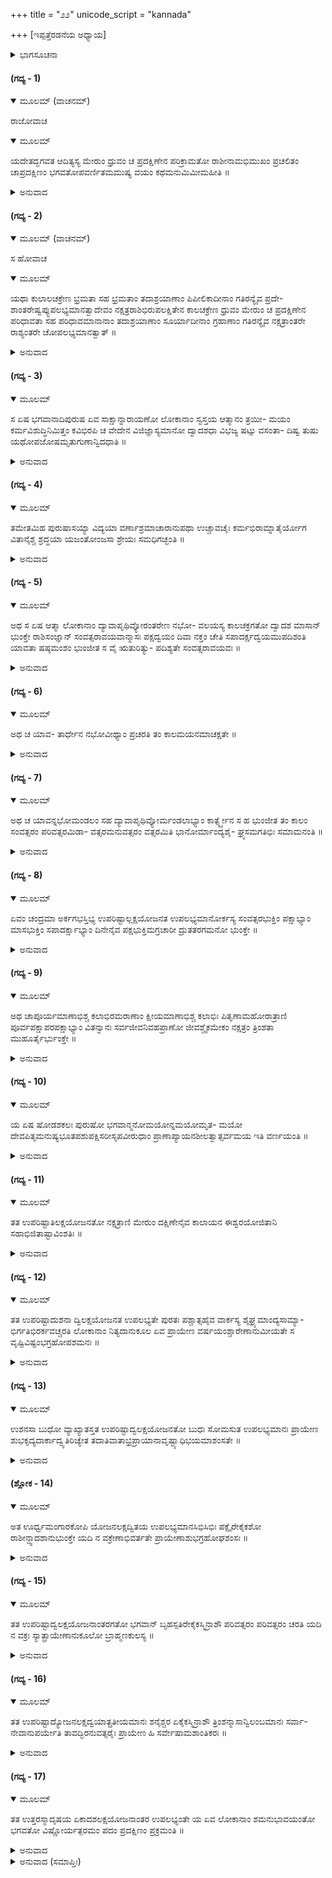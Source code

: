 +++
title = "೨೨"
unicode_script = "kannada"

+++
[ಇಪ್ಪತ್ತೆರಡನೆಯ ಅಧ್ಯಾಯ]



<details><summary>ಭಾಗಸೂಚನಾ</summary>

ಬೇರೆ-ಬೇರೆ ಗ್ರಹಗಳ ಸ್ಥಿತಿ ಮತ್ತು ಗತಿಗಳ ವರ್ಣನೆ
</details>

#### (ಗದ್ಯ - 1)


<details open><summary>ಮೂಲಮ್ (ವಾಚನಮ್)</summary>

ರಾಜೋವಾಚ
</details>

<details open><summary>ಮೂಲಮ್</summary>

ಯದೇತದ್ಭಗವತ ಆದಿತ್ಯಸ್ಯ ಮೇರುಂ ಧ್ರುವಂ ಚ ಪ್ರದಕ್ಷಿಣೇನ ಪರಿಕ್ರಾಮತೋ ರಾಶೀನಾಮಭಿಮುಖಂ ಪ್ರಚಲಿತಂ ಚಾಪ್ರದಕ್ಷಿಣಂ ಭಗವತೋಪವರ್ಣಿತಮಮುಷ್ಯ ವಯಂ ಕಥಮನುಮಿಮೀಮಹೀತಿ ॥
</details>

<details><summary>ಅನುವಾದ</summary>

ಪರೀಕ್ಷಿದ್ರಾಜನು ಕೇಳಿದನು — ‘ಮಹಾತ್ಮರೇ! ಭಗವಾನ್ ಆದಿತ್ಯನು ಮೇರುಗಿರಿಯನ್ನು ಮತ್ತು ಧ್ರುವಲೋಕವನ್ನು ಪ್ರದಕ್ಷಿಣಾಕಾರವಾಗಿ ಸುತ್ತುತ್ತಿದ್ದರೂ ರಾಶಿಗಳಿಗೆ ಎದುರಾಗಿ ಅಪ್ರದಕ್ಷಿಣವಾಗಿಯೇ ಬಳಸುತ್ತಾನೆ ಎಂದು ತಾವು ಹೇಳಿದಿರಿ. ಇದನ್ನು ನಾವು ಹೇಗೆ ಅರ್ಥೈಸಿಕೊಳ್ಳಬಹುದು ತಿಳಿಸೋಣವಾಗಲಿ.’ ॥1॥
</details>

#### (ಗದ್ಯ - 2)


<details open><summary>ಮೂಲಮ್ (ವಾಚನಮ್)</summary>

ಸ ಹೋವಾಚ
</details>

<details open><summary>ಮೂಲಮ್</summary>

ಯಥಾ ಕುಲಾಲಚಕ್ರೇಣ ಭ್ರಮತಾ ಸಹ ಭ್ರಮತಾಂ ತದಾಶ್ರಯಾಣಾಂ ಪಿಪೀಲಿಕಾದೀನಾಂ ಗತಿರನ್ಯೈವ ಪ್ರದೇ- ಶಾಂತರೇಷ್ವಪ್ಯುಪಲಭ್ಯಮಾನತ್ವಾದೇವಂ ನಕ್ಷತ್ರರಾಶಿಭಿರುಪಲಕ್ಷಿತೇನ ಕಾಲಚಕ್ರೇಣ ಧ್ರುವಂ ಮೇರುಂ ಚ ಪ್ರದಕ್ಷಿಣೇನ ಪರಿಧಾವತಾ ಸಹ ಪರಿಧಾವಮಾನಾನಾಂ ತದಾಶ್ರಯಾಣಾಂ ಸೂರ್ಯಾದೀನಾಂ ಗ್ರಹಾಣಾಂ ಗತಿರನ್ಯೈವ ನಕ್ಷತ್ರಾಂತರೇ ರಾಶ್ಯಂತರೇ ಚೋಪಲಭ್ಯಮಾನತ್ವಾತ್ ॥
</details>

<details><summary>ಅನುವಾದ</summary>

ಶ್ರೀಶುಕಮಹಾಮುನಿಗಳು ಹೇಳುತ್ತಾರೆ — ಮಹಾರಾಜನೇ! ಕುಂಬಾರನ ತಿರುಗುತ್ತಿರುವ ಚಕ್ರದಮೇಲೆ ಕುಳಿತ ಅದ ರೊಂದಿಗೆ ತಿರುಗುತ್ತಿರುವ ಇರುವೆಯೇ ಮುಂತಾದವುಗಳ ಗತಿಯು ಅದರಿಂದ ಭಿನ್ನವೇ ಆಗಿದೆ. ಏಕೆಂದರೆ, ಅದು ಬೇರೆ-ಬೇರೆ ಸಮಯದಲ್ಲಿ ಆ ಚಕ್ರದ ಬೇರೆ-ಬೇರೆ ಸ್ಥಾನಗಳಲ್ಲಿ ನೋಡಲ್ಪಡುತ್ತದೆ. ಹಾಗೆಯೇ ನಕ್ಷತ್ರ ಮತ್ತು ರಾಶಿಗಳಿಂದ ಕಂಡುಬರುವ ಕಾಲಚಕ್ರದಲ್ಲಿ ಬಿದ್ದು ಧ್ರುವ ಮತ್ತು ಮೇರುವನ್ನು ಬಲಕ್ಕಿಟ್ಟು ತಿರುಗುವ ಸೂರ್ಯನೇ ಮುಂತಾದ ಗ್ರಹಗಳ ಗತಿಯು ವಾಸ್ತವವಾಗಿ ಅದರಿಂದ ಭಿನ್ನವೇ ಆಗಿದೆ. ಏಕೆಂದರೆ ಅವನು ಕಾಲಭೇದದಿಂದ ಬೇರೆ-ಬೇರೆ ರಾಶಿ ಮತ್ತು ನಕ್ಷತ್ರಗಳಲ್ಲಿ ಕಂಡುಬರುತ್ತಿರುವನು. ॥2॥
</details>

#### (ಗದ್ಯ - 3)


<details open><summary>ಮೂಲಮ್</summary>

ಸ ಏಷ ಭಗವಾನಾದಿಪುರುಷ ಏವ ಸಾಕ್ಷಾನ್ನಾರಾಯಣೋ ಲೋಕಾನಾಂ ಸ್ವಸ್ತಯ ಆತ್ಮಾನಂ ತ್ರಯೀ- ಮಯಂ ಕರ್ಮವಿಶುದ್ಧಿನಿಮಿತ್ತಂ ಕವಿಭಿರಪಿ ಚ ವೇದೇನ ವಿಜಿಜ್ಞಾಸ್ಯಮಾನೋ ದ್ವಾದಶಧಾ ವಿಭಜ್ಯ ಷಟ್ಸು ವಸಂತಾ- ದಿಷ್ವ ತುಷು ಯಥೋಪಜೋಷಮೃತುಗುಣಾನ್ವಿದಧಾತಿ ॥
</details>

<details><summary>ಅನುವಾದ</summary>

ಜಗತ್ತಿಗೆ ಕಾರಣನೂ, ಸಾಕ್ಷಾತ್ ನಾರಾಯಣ ಸ್ವರೂಪನೂ ಆಗಿರುವ ಆದಿಪುರುಷನಾದ ಭಗವಾನ್ ಸೂರ್ಯದೇವನು ವೇದ ಮಂತ್ರದರ್ಶಿಗಳಾದ ಜ್ಞಾನಿಗಳೂ ಮತ್ತು ವೇದಗಳೂ ತಿಳಿಯಲು ಬಯಸುವ ಸ್ವರೂಪವುಳ್ಳವನು. ಆದರೂ ಆತನು ಲೋಕಗಳ ಕ್ಷೇಮಕ್ಕಾಗಿ ವೇದರೂಪಿಯಾದ ತನ್ನನ್ನು ಹನ್ನೆರಡು ಬಗೆಗಳನ್ನಾಗಿ ವಿಭಾಗಿಸಿಕೊಂಡು ಚೈತ್ರವೇ ಮುಂತಾದ ಹನ್ನೆರಡು ಮಾಸಗಳಲ್ಲಿ ಪ್ರತಿಯೊಂದರಲ್ಲಿಯೂ ಒಂದೊಂದು ಹೆಸರಿನಿಂದ ಕೂಡಿ ಜೀವಿಗಳು ಆಯಾಕರ್ಮಫಲವನ್ನು ಭೋಗಿಸುವುದಕ್ಕಾಗಿ ವಸಂತವೇ ಮುಂತಾದ ಆರು ಋತುಗಳಲ್ಲಿಯೂ ಅವುಗಳ ಯಥಾಯೋಗ್ಯ ಗುಣಧರ್ಮಗಳನ್ನು ಉಂಟುಮಾಡುತ್ತಾನೆ. ॥3॥
</details>

#### (ಗದ್ಯ - 4)


<details open><summary>ಮೂಲಮ್</summary>

ತಮೇತಮಿಹ ಪುರುಷಾಸಯ್ಯಾ ವಿದ್ಯಯಾ ವರ್ಣಾಶ್ರಮಾಚಾರಾನುಪಥಾ ಉಚ್ಚಾವಚೈಃ ಕರ್ಮಭಿರಾಮ್ನಾತೈರ್ಯೋಗ ವಿತಾನೈಶ್ಚ ಶ್ರದ್ಧಯಾ ಯಜಂತೋಂಜಸಾ ಶ್ರೇಯಃ ಸಮಧಿಗಚ್ಛಂತಿ ॥
</details>

<details><summary>ಅನುವಾದ</summary>

ಈ ಲೋಕದಲ್ಲಿ ವರ್ಣಾಶ್ರಮಧರ್ಮವನ್ನು ಅನುಸರಿಸುವವರು ವೇದ ತ್ರಯದ ಮೂಲಕ ಪ್ರತಿಪಾದಿತ ಸಣ್ಣ-ದೊಡ್ಡ ಕರ್ಮಗಳಿಂದ ಇಂದ್ರಾದಿ ದೇವತೆಗಳ ರೂಪದಲ್ಲಿ ಮತ್ತು ಯೋಗ ಸಾಧನೆಯಿಂದ ಅಂತರ್ಯಾಮಿರೂಪದಲ್ಲಿ ಸೂರ್ಯ ನಾರಾಯಣನನ್ನು ಶ್ರದ್ಧೆಯಿಂದ ಆರಾಧಿಸಿ ಸುಲಭವಾಗಿ ಪರಮಪದವನ್ನು ಪಡೆದುಕೊಳ್ಳುವರು. ॥4॥
</details>

#### (ಗದ್ಯ - 5)


<details open><summary>ಮೂಲಮ್</summary>

ಅಥ ಸ ಏಷ ಆತ್ಮಾ ಲೋಕಾನಾಂ ದ್ಯಾವಾಪೃಥಿವ್ಯೋರಂತರೇಣ ನಭೋ- ವಲಯಸ್ಯ ಕಾಲಚಕ್ರಗತೋ ದ್ವಾದಶ ಮಾಸಾನ್ ಭುಂಕ್ತೇ ರಾಶಿಸಂಜ್ಞಾನ್ ಸಂವತ್ಸರಾವಯವಾನ್ಮಾಸಃ ಪಕ್ಷದ್ವಯಂ ದಿವಾ ನಕ್ತಂ ಚೇತಿ ಸಪಾದರ್ಕ್ಷದ್ವಯಮುಪದಿಶಂತಿ ಯಾವತಾ ಷಷ್ಠಮಂಶಂ ಭುಂಜೀತ ಸ ವೈ ಋತುರಿತ್ಯು- ಪದಿಶ್ಯತೇ ಸಂವತ್ಸರಾವಯವಃ ॥
</details>

<details><summary>ಅನುವಾದ</summary>

ಭಗವಾನ್ ಸೂರ್ಯನು ಸಮಸ್ತ ಲೋಕಗಳ ಆತ್ಮನು. ಅವನು ಪೃಥಿವಿ ಮತ್ತು ದ್ಯುಲೋಕದ ಮಧ್ಯದಲ್ಲಿ ನೆಲೆಸಿರುವ ಆಕಾಶ ಮಂಡಲದೊಳಗೆ ಕಾಲಚಕ್ರದಲ್ಲಿ ಸ್ಥಿತನಾಗಿ ಸಂವತ್ಸರದ ಅವಯವಗಳಾದ ಮೇಷವೇ ಮುಂತಾದ ರಾಶಿಗಳಿಂದ ಪ್ರಸಿದ್ಧವಾದ ಹನ್ನೆರಡು ತಿಂಗಳುಗಳನ್ನು ಭೋಗಿಸುತ್ತಾನೆ. ಇದರಲ್ಲಿನ ಪ್ರತಿಯೊಂದು ತಿಂಗಳು ಚಂದ್ರನಿಂದ ಶುಕ್ಲ ಮತ್ತು ಕೃಷ್ಣ ಎಂಬ ಎರಡು ಪಕ್ಷಗಳನ್ನು ಪಿತೃಗಳ ಮಾನದಿಂದ ಒಂದು ರಾತ್ರಿ ಹಾಗೂ ಒಂದು ಹಗಲು ಎಂದೂ ಸೌರ ಮಾನದಿಂದ ಎರಡುಕಾಲು ನಕ್ಷತ್ರಗಳಿಂದ ತಿಳಿಸಲಾಗುತ್ತದೆ. ಸೂರ್ಯನು ಈ ಸಂವತ್ಸರದ ಆರನೆಯ ಒಂದು ಭಾಗವನ್ನು ಭೋಗಿಸುವ ಅವಯವದ ಹೆಸರು ‘ಋತು’ ಎಂದು ಹೇಳಲಾಗುತ್ತದೆ. ॥5॥
</details>

#### (ಗದ್ಯ - 6)


<details open><summary>ಮೂಲಮ್</summary>

ಅಥ ಚ ಯಾವ- ತಾರ್ಧೇನ ನಭೋವೀಥ್ಯಾಂ ಪ್ರಚರತಿ ತಂ ಕಾಲಮಯನಮಾಚಕ್ಷತೇ ॥
</details>

<details><summary>ಅನುವಾದ</summary>

ಭಗವಾನ್ ಸೂರ್ಯನು ಖಗೋಳದ ಅರ್ಧಭಾಗವಾಗಿರುವ ಆರು ರಾಶಿಗಳನ್ನು ದಾಟುವ ಕಾಲವನ್ನು ‘ಅಯನ’ವೆಂದು ಕರೆಯುತ್ತಾರೆ. ॥6॥
</details>

#### (ಗದ್ಯ - 7)


<details open><summary>ಮೂಲಮ್</summary>

ಅಥ ಚ ಯಾವನ್ನಭೋಮಂಡಲಂ ಸಹ ದ್ಯಾವಾಪೃಥಿವ್ಯೋರ್ಮಂಡಲಾಭ್ಯಾಂ ಕಾರ್ತ್ಸ್ನ್ಯೇನ ಸ ಹ ಭುಂಜೀತ ತಂ ಕಾಲಂ ಸಂವತ್ಸರಂ ಪರಿವತ್ಸರಮಿಡಾ- ವತ್ಸರಮನುವತ್ಸರಂ ವತ್ಸರಮಿತಿ ಭಾನೋರ್ಮಾಂದ್ಯಶೈ- ಘ್ರ್ಯಸಮಗತಿಭಿಃ ಸಮಾಮನಂತಿ ॥
</details>

<details><summary>ಅನುವಾದ</summary>

ಹಾಗೆಯೇ ಸೂರ್ಯನು ತನ್ನ ಮಂದಗತಿ, ತೀವ್ರಗತಿ ಮತ್ತು ಸಮಾನಗತಿಗಳಿಂದ ಸ್ವರ್ಗ ಮತ್ತು ಭೂಮಂಡಲದ ಸಹಿತ ಇಡೀ ಆಕಾಶವನ್ನು ಸುತ್ತುಬರುವ ಕಾಲವನ್ನು ಗತಿಭೇದದಿಂದ ಸಂವತ್ಸರ, ಪರಿವತ್ಸರ, ಇಡಾವತ್ಸರ, ಅನುವತ್ಸರ ಅಥವಾ ವತ್ಸರವೆಂದು ಕರೆಯುತ್ತಾರೆ. ॥7॥
</details>

#### (ಗದ್ಯ - 8)


<details open><summary>ಮೂಲಮ್</summary>

ಏವಂ ಚಂದ್ರಮಾ ಅರ್ಕಗಭಸ್ತಿಭ್ಯ ಉಪರಿಷ್ಟಾಲ್ಲಕ್ಷಯೋಜನತ ಉಪಲಭ್ಯಮಾನೋರ್ಕಸ್ಯ ಸಂವತ್ಸರಭುಕ್ತಿಂ ಪಕ್ಷಾಭ್ಯಾಂ ಮಾಸಭುಕ್ತಿಂ ಸಪಾದರ್ಕ್ಷಾಭ್ಯಾಂ ದಿನೇನೈವ ಪಕ್ಷಭುಕ್ತಿಮಗ್ರಚಾರೀ ದ್ರುತತರಗಮನೋ ಭುಂಕ್ತೇ ॥
</details>

<details><summary>ಅನುವಾದ</summary>

ಹೀಗೆಯೇ ಸೂರ್ಯನ ಕಿರಣಗಳಿಂದ ಒಂದು ಲಕ್ಷ ಯೋಜನ ಮೇಲ್ಗಡೆ ಚಂದ್ರನಿದ್ದಾನೆ. ಅವನ ಗತಿಯು ಅತಿ ಶೀಘ್ರವಾಗಿರುವುದರಿಂದ ಎಲ್ಲ ನಕ್ಷತ್ರಗಳಿಂದಲೂ ಮುಂದೆ ಇರುತ್ತಾನೆ. ಇವನು ಸೂರ್ಯನ ಒಂದು ವರ್ಷದ ಮಾರ್ಗ ವನ್ನು ಒಂದು ತಿಂಗಳಿನಲ್ಲಿ, ಒಂದು ತಿಂಗಳ ಮಾರ್ಗವನ್ನು ಎರಡುಕಾಲು ದಿನಗಳಲ್ಲಿಯೂ ಮತ್ತು ಒಂದು ಪಕ್ಷದ ಮಾರ್ಗವನ್ನು ಒಂದೇ ದಿನದಲ್ಲಿ ದಾಟಿ ಬಿಡುತ್ತಾನೆ. ॥8॥
</details>

#### (ಗದ್ಯ - 9)


<details open><summary>ಮೂಲಮ್</summary>

ಅಥ  ಚಾಪೂರ್ಯಮಾಣಾಭಿಶ್ಚ  ಕಲಾಭಿರಮರಾಣಾಂ ಕ್ಷೀಯಮಾಣಾಭಿಶ್ಚ ಕಲಾಭಿಃ ಪಿತೃಣಾಮಹೋರಾತ್ರಾಣಿ ಪೂರ್ವಪಕ್ಷಾಪರಪಕ್ಷಾಭ್ಯಾಂ ವಿತನ್ವಾನಃ ಸರ್ವಜೀವನಿವಹಪ್ರಾಣೋ ಜೀವಶ್ಚೈಕಮೇಕಂ ನಕ್ಷತ್ರಂ ತ್ರಿಂಶತಾ ಮುಹೂರ್ತೈರ್ಭುಂಕ್ತೇ ॥
</details>

<details><summary>ಅನುವಾದ</summary>

ಚಂದ್ರನು ಕೃಷ್ಣಪಕ್ಷದಲ್ಲಿ ಕ್ಷೀಣವಾಗುವ ಕಲೆಗಳಿಂದ ಪಿತೃಗಳ ಮತ್ತು ಶುಕ್ಲಪಕ್ಷದಲ್ಲಿ ಬೆಳೆಯುತ್ತಿರುವ ಕಲೆಗಳಿಂದ ದೇವತೆಗಳ ಹಗಲು-ರಾತ್ರಿಯ ವಿಭಾಗವನ್ನು ಮಾಡುತ್ತಾನೆ ಹಾಗೂ ಮೂವತ್ತು ಮುಹೂರ್ತಗಳಲ್ಲಿ ಒಂದೊಂದು ನಕ್ಷತ್ರವನ್ನು ದಾಟುತ್ತಾನೆ. ಅವನು ಅನ್ನಮಯ ಮತ್ತು ಅಮೃತಮಯವಾದ್ದರಿಂದ ಸಮಸ್ತ ಜೀವರ ಪ್ರಾಣ ಹಾಗೂ ಜೀವನನಾಗಿದ್ದಾನೆ. ॥9॥
</details>

#### (ಗದ್ಯ - 10)


<details open><summary>ಮೂಲಮ್</summary>

ಯ ಏಷ ಷೋಡಶಕಲಃ ಪುರುಷೋ ಭಗವಾನ್ಮನೋಮಯೋನ್ನಮಯೋಮೃತ- ಮಯೋ ದೇವಪಿತೃಮನುಷ್ಯಭೂತಪಶುಪಕ್ಷಿಸರೀಸೃಪವೀರುಧಾಂ ಪ್ರಾಣಾಪ್ಯಾಯನಶೀಲತ್ವಾತ್ಸರ್ವಮಯ ಇತಿ ವರ್ಣಯಂತಿ ॥
</details>

<details><summary>ಅನುವಾದ</summary>

ಇವನು ಹದಿನಾರು ಕಲೆಗಳಿಂದ ಕೂಡಿ ಮನೋಮಯ, ಅನ್ನಮಯ, ಅಮೃತಮಯ, ಪುರುಷಸ್ವರೂಪ ಭಗವಾನ್ ಚಂದ್ರನು ದೇವತೆಗಳು, ಪಿತೃಗಳು, ಮನುಷ್ಯರು, ಭೂತ, ಪಶು, ಪಕ್ಷಿ, ಸರೀಸೃಪ ಮತ್ತು ವೃಕ್ಷವೇ ಮುಂತಾದ ಸಮಸ್ತ ಪ್ರಾಣಿಗಳ ಪ್ರಾಣಗಳನ್ನು ಪೋಷಿಸುತ್ತಾನೆ; ಅದಕ್ಕಾಗಿ ಇವನಿಗೆ ಸರ್ವಮಯ ಎಂದು ಹೇಳುತ್ತಾರೆ. ॥10॥
</details>

#### (ಗದ್ಯ - 11)


<details open><summary>ಮೂಲಮ್</summary>

ತತ ಉಪರಿಷ್ಟಾತಿಲಕ್ಷಯೋಜನತೋ ನಕ್ಷತ್ರಾಣಿ ಮೇರುಂ ದಕ್ಷಿಣೇನೈವ ಕಾಲಾಯನ ಈಶ್ವರಯೋಜಿತಾನಿ ಸಹಾಭಿಜಿತಾಷ್ಟಾವಿಂಶತಿಃ ॥
</details>

<details><summary>ಅನುವಾದ</summary>

ಚಂದ್ರನಿಂದ ಮೂರು ಲಕ್ಷಯೋಜನಗಳಷ್ಟು ಮೇಲೆ ಅಭಿಜಿತ್ ನಕ್ಷತ್ರವೂ ಸೇರಿ ಇಪ್ಪತ್ತೆಂಟು ನಕ್ಷತ್ರಗಳಿವೆ. ಭಗವಂತನು ಇವುಗಳನ್ನು ಕಾಲಚಕ್ರದಲ್ಲಿ ನೇಮಿಸಿರುವುದರಿಂದ ಮೇರುವನ್ನು ಬಲಕ್ಕೆ ಇಟ್ಟುಕೊಂಡು ಪ್ರದಕ್ಷಿಣೆ ಮಾಡುತ್ತಿವೆ. ॥11॥
</details>

#### (ಗದ್ಯ - 12)


<details open><summary>ಮೂಲಮ್</summary>

ತತ ಉಪರಿಷ್ಟಾದುಶನಾ ದ್ವಿಲಕ್ಷಯೋಜನತ ಉಪಲಭ್ಯತೇ ಪುರತಃ ಪಶ್ಚಾತ್ಸಹೈವ ವಾರ್ಕಸ್ಯ ಶೈಘ್ರ್ಯಮಾಂದ್ಯಸಾಮ್ಯಾ- ಭಿರ್ಗತಿಭಿರರ್ಕವಚ್ಚರತಿ ಲೋಕಾನಾಂ ನಿತ್ಯದಾನುಕೂಲ ಏವ ಪ್ರಾಯೇಣ ವರ್ಷಯಂಶ್ಚಾರೇಣಾನುಮೀಯತೇ ಸ ವೃಷ್ಟಿವಿಷ್ಟಂಭಗ್ರಹೋಪಶಮನಃ ॥
</details>

<details><summary>ಅನುವಾದ</summary>

ಇವುಗಳಿಂದ ಎರಡು ಲಕ್ಷಯೋಜನಗಳಷ್ಟು ಮೇಲೆ ಶುಕ್ರಗ್ರಹವು ಗೋಚರಿಸುತ್ತದೆ. ಇವನು ಸೂರ್ಯನ ಶೀಘ್ರ, ಮಂದ ಮತ್ತು ಸಮಾನ ಗತಿಗಳನುಸಾರ ಅವನಂತೆಯೇ ಕೆಲವೊಮ್ಮೆ ಮುಂದೆ, ಕೆಲವೊಮ್ಮೆ ಹಿಂದೆ, ಕೆಲವೊಮ್ಮೆ ಜೊತೆ-ಜೊತೆಗೆ ಇದ್ದು ಸಂಚರಿಸುತ್ತಾನೆ. ಇವನು ಮಳೆಗರೆಯುವ ಗ್ರಹನಾಗಿದ್ದಾನೆ. ಅದಕ್ಕಾಗಿ ಜನರಿಗೆ ಪ್ರಾಯಶಃ ಸದಾಕಾಲ ಅನುಕೂಲನಾಗಿಯೇ ಇರುತ್ತಾನೆ. ಇವನ ಗತಿಯಿಂದ ಮಳೆಯನ್ನು ತಡೆಯುವ ಗ್ರಹರನ್ನು ಶಾಂತಗೊಳಿಸುತ್ತಾನೆ ಎಂಬ ಅನುಮಾನ ಉಂಟಾಗುತ್ತದೆ. ॥12॥
</details>

#### (ಗದ್ಯ - 13)


<details open><summary>ಮೂಲಮ್</summary>

ಉಶನಸಾ ಬುಧೋ ವ್ಯಾಖ್ಯಾತಸ್ತತ ಉಪರಿಷ್ಟಾದ್ವಲಕ್ಷಯೋಜನತೋ ಬುಧಃ ಸೋಮಸುತ ಉಪಲಭ್ಯಮಾನಃ ಪ್ರಾಯೇಣ ಶುಭಕೃದ್ಯದಾರ್ಕಾದ್ವ್ಯತಿರಿಚ್ಯೇತ ತದಾತಿವಾತಾಭ್ರಪ್ರಾಯಾನಾವೃಷ್ಟ್ಯಾಧಿಭಯಮಾಶಂಸತೇ ॥
</details>

<details><summary>ಅನುವಾದ</summary>

ಶುಕ್ರನ ಗತಿಯ ಜೊತೆ-ಜೊತೆಗೆ ಬುಧನ ವ್ಯಾಖ್ಯೆಯು ಆದಂತಾಯಿತು. ಶುಕ್ರನಂತೆಯೇ ಬುಧನ ಗತಿಯನ್ನು ತಿಳಿದುಕೊಳ್ಳಬೇಕು. ಚಂದ್ರಪುತ್ರನಾದ ಈ ಬುಧನು ಶುಕ್ರನಿಂದ ಎರಡುಲಕ್ಷ ಯೋಜನಗಳಷ್ಟು ಮೇಲೆ ಇದ್ದಾನೆ. ಇವನು ಪ್ರಾಯಶಃ ಮಂಗಲಕಾರಿಯೇ ಆಗಿದ್ದಾನೆ. ಆದರೆ ಸೂರ್ಯನ ಗತಿಯನ್ನು ಬಿಟ್ಟು ಮುಂದಕ್ಕೆ ಹೋದರೆ ಬಿರುಗಾಳಿ, ಮೋಡಗಳು ಮತ್ತು ಅನಾವೃಷ್ಟಿಗಳನ್ನು ಸೂಚಿಸುತ್ತಾನೆ. ॥13॥
</details>

#### (ಶ್ಲೋಕ - 14)


<details open><summary>ಮೂಲಮ್</summary>

ಅತ ಊರ್ಧ್ವಮಂಗಾರಕೋಪಿ ಯೋಜನಲಕ್ಷದ್ವಿತಯ ಉಪಲಭ್ಯಮಾನಸಿಭಿಸಿಭಿಃ ಪಕ್ಷೈರೇಕೈಕಶೋ ರಾಶೀನ್ದ್ವಾದಶಾನುಭುಂಕ್ತೇ ಯದಿ ನ ವಕ್ರೇಣಾಭಿವರ್ತತೇ ಪ್ರಾಯೇಣಾಶುಭಗ್ರಹೋಘಶಂಸಃ ॥
</details>

<details><summary>ಅನುವಾದ</summary>

ಬುಧಗ್ರಹನಿಂದ ಎರಡುಲಕ್ಷ ಯೋಜನಗಳಷ್ಟು ಮೇಲೆ ಮಂಗಳಗ್ರಹವಿದೆ. ಇವನು ವಕ್ರಗತಿಯಿಂದ ನಡೆಯದಿದ್ದರೆ ಒಂದೊಂದು ರಾಶಿಯನ್ನು ಮೂರು-ಮೂರು ಪಕ್ಷಗಳಲ್ಲಿ ಭೋಗಿಸುತ್ತಾ ಹನ್ನೆರಡೂ ರಾಶಿಯನ್ನು ದಾಟುತ್ತಾನೆ. ಇವನು ಅಶುಭಗ್ರಹನಾಗಿದ್ದು ಪ್ರಾಯಶಃ ಅಮಂಗಳ ಸೂಚಕನೇ ಆಗಿದ್ದಾನೆ. ॥14॥
</details>

#### (ಗದ್ಯ - 15)


<details open><summary>ಮೂಲಮ್</summary>

ತತ ಉಪರಿಷ್ಟಾದ್ವಲಕ್ಷಯೋಜನಾಂತರಗತೋ ಭಗವಾನ್ ಬೃಹಸ್ಪತಿರೇಕೈಕಸ್ಮಿನ್ರಾಶೌ ಪರಿವತ್ಸರಂ ಪರಿವತ್ಸರಂ ಚರತಿ ಯದಿ ನ ವಕ್ರಃ ಸ್ಯಾತ್ಪ್ರಾಯೇಣಾನುಕೂಲೋ ಬ್ರಾಹ್ಮಣಕುಲಸ್ಯ ॥
</details>

<details><summary>ಅನುವಾದ</summary>

ಮಂಗಳನಿಗಿಂತ ಎರಡುಲಕ್ಷ ಯೋಜನಗಳಷ್ಟು ದೂರದಲ್ಲಿ ಭಗವಾನ್ ಬೃಹಸ್ಪತಿಯಿದ್ದಾನೆ. ಇವನು ವಕ್ರಗತಿಯಿಂದ ನಡೆಯದಿದ್ದರೆ ಒಂದೊಂದು ರಾಶಿಯನ್ನು ಒಂದು ವರ್ಷದಲ್ಲಿ ಭೋಗಿಸುತ್ತಾನೆ. ಇವನು ಸಾಮಾನ್ಯವಾಗಿ ಬ್ರಾಹ್ಮಣ ಕುಲಕ್ಕೆ ಅನುಕೂಲವಾಗಿ ಇರುತ್ತಾನೆ. ॥15॥
</details>

#### (ಗದ್ಯ - 16)


<details open><summary>ಮೂಲಮ್</summary>

ತತ ಉಪರಿಷ್ಟಾದ್ಯೋಜನಲಕ್ಷದ್ವಯಾತ್ಪ್ರತೀಯಮಾನಃ ಶನೈಶ್ಚರ ಏಕೈಕಸ್ಮಿನ್ರಾಶೌ ತ್ರಿಂಶನ್ಮಾಸಾನ್ವಿಲಂಬಮಾನಃ ಸರ್ವಾ- ನೇವಾನುಪರ್ಯೇತಿ ತಾವದ್ಭಿರನುವತ್ಸರೈಃ ಪ್ರಾಯೇಣ ಹಿ ಸರ್ವೇಷಾಮಶಾಂತಿಕರಃ ॥
</details>

<details><summary>ಅನುವಾದ</summary>

ಬೃಹಸ್ಪತಿಗಿಂತ ಎರಡುಲಕ್ಷ ಯೋಜನಗಳಷ್ಟು ಮೇಲೆ ಶನೈಶ್ಚರನು ಕಂಡುಬರುತ್ತಾನೆ. ಇವನು ಮೂವತ್ತು ತಿಂಗಳು ತನಕ ಒಂದೊಂದು ರಾಶಿಯಲ್ಲಿ ಇರುತ್ತಾನೆ. ಆದ್ದರಿಂದ ಇವನಿಗೆ ಎಲ್ಲ ರಾಶಿಗಳನ್ನು ದಾಟಲು ಮೂವತ್ತು ವರ್ಷಗಳು ಬೇಕಾಗುತ್ತವೆ. ಇವನು ಸಾಮಾನ್ಯವಾಗಿ ಎಲ್ಲರಿಗೆ ಅಶಾಂತಿಕಾರಕನಾಗಿದ್ದಾನೆ. ॥16॥
</details>

#### (ಗದ್ಯ - 17)


<details open><summary>ಮೂಲಮ್</summary>

ತತ ಉತ್ತರಸ್ಮಾದೃಷಯ ಏಕಾದಶಲಕ್ಷಯೋಜನಾಂತರ ಉಪಲಭ್ಯಂತೇ ಯ ಏವ ಲೋಕಾನಾಂ ಶಮನುಭಾವಯಂತೋ ಭಗವತೋ ವಿಷ್ಣೋರ್ಯತ್ಪರಮಂ ಪದಂ ಪ್ರದಕ್ಷಿಣಂ ಪ್ರಕ್ರಮಂತಿ  ॥
</details>

<details><summary>ಅನುವಾದ</summary>

ಶನಿಗ್ರಹದ ಮೇಲೆ ಹನ್ನೆರಡು ಲಕ್ಷಯೋಜನ ದೂರದಲ್ಲಿ ಕಶ್ಯಪಾದಿ ಸಪ್ತರ್ಷಿಗಳು ಕಂಡು ಬರುವರು. ಇವರು ಎಲ್ಲ ಲೋಕಗಳಿಗೂ ಮಂಗಳವನ್ನು ಬಯಸುತ್ತಾ ಭಗವಾನ್ ವಿಷ್ಣುವಿನ ಪರಮಪದವಾದ ಧ್ರುವಲೋಕವನ್ನು ಪ್ರದಕ್ಷಿಣೆ ಮಾಡುತ್ತಾರೆ. ॥17॥
</details>

<details><summary>ಅನುವಾದ (ಸಮಾಪ್ತಿಃ)</summary>

ಇಪ್ಪತ್ತೆರಡನೆಯ ಅಧ್ಯಾಯವು ಮುಗಿಯಿತು. ॥22॥  
ಇತಿ ಶ್ರೀಮದ್ಭಾಗವತೇ ಮಹಾಪುರಾಣೇ ಪಾರಮಹಂಸ್ಯಾಂ ಸಂಹಿತಾಯಾಂ ಪಂಚಮಸ್ಕಂಧೇ ಜ್ಯೋತಿಶ್ಚಕ್ರವರ್ಣನೇ ದ್ವಾವಿಂಶೋಽಧ್ಯಾಯಃ ॥22॥
</details>
